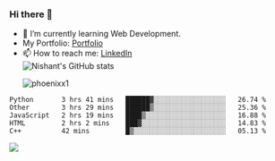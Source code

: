 ### Hi there 👋

<!--
**phoenixx1/phoenixx1** is a ✨ _special_ ✨ repository because its `README.md` (this file) appears on your GitHub profile.

Here are some ideas to get you started:

- 🔭 I’m currently working on ...
- 🌱 I’m currently learning ...
- 👯 I’m looking to collaborate on ...
- 🤔 I’m looking for help with ...
- 💬 Ask me about ...
- 📫 How to reach me: ...
- 😄 Pronouns: ...
- ⚡ Fun fact: ...
-->
- 🌱 I’m currently learning Web Development.
- My Portfolio: [Portfolio](https://phoenixx1.github.io/)
- 📫 How to reach me: [LinkedIn](https://www.linkedin.com/in/nishant-saxena-2609/)  
![Nishant's GitHub stats](https://github-readme-stats.vercel.app/api?username=phoenixx1&count_private=true)<p><img align="center" src="https://github-readme-streak-stats.herokuapp.com/?user=phoenixx1&" alt="phoenixx1" /></p>  
<!--START_SECTION:waka-->
```text
Python       3 hrs 41 mins   ██████▓░░░░░░░░░░░░░░░░░░   26.74 % 
Other        3 hrs 29 mins   ██████▒░░░░░░░░░░░░░░░░░░   25.36 % 
JavaScript   2 hrs 19 mins   ████▒░░░░░░░░░░░░░░░░░░░░   16.88 % 
HTML         2 hrs 2 mins    ███▓░░░░░░░░░░░░░░░░░░░░░   14.83 % 
C++          42 mins         █▒░░░░░░░░░░░░░░░░░░░░░░░   05.13 % 
```
<!--END_SECTION:waka-->

![](https://komarev.com/ghpvc/?username=phoenixx1&style=plastic)

<!-- ![Visitor Count](https://profile-counter.glitch.me/phoenixx1/count.svg) -->
